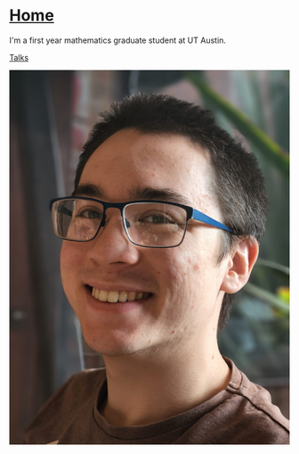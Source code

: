 # [Home](README.md)

I'm a first year mathematics graduate student at UT Austin.

[Talks](Talks.md)

![picture of me in png from assets directory](/docs/assets/headshot_photo.png)
